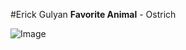#Erick Gulyan
**Favorite Animal** - Ostrich


![Image](https://www.google.com/url?sa=i&url=https%3A%2F%2Funsplash.com%2Fs%2Fphotos%2Fostrich&psig=AOvVaw1XSO1L6zbmSPvedVhpjBba&ust=1642116695680000&source=images&cd=vfe&ved=0CAsQjRxqFwoTCMDBxcSvrfUCFQAAAAAdAAAAABAI)
